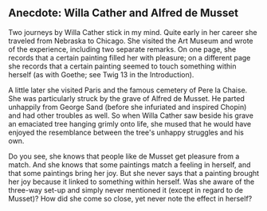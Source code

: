 ## Anecdote: Willa Cather and Alfred de Musset 

Two journeys by Willa Cather stick in my mind. Quite early in her career she traveled from Nebraska to Chicago. She visited the Art Museum and wrote of the experience, including two separate remarks. On one page, she records that a certain painting filled her with pleasure; on a different page she records that a certain painting seemed to touch something within herself (as with Goethe; see Twig 13 in the Introduction). 

A little later she visited Paris and the famous cemetery of Pere la Chaise. She was particularly struck by the grave of Alfred de Musset. He parted unhappily from George Sand (before she infuriated and inspired Chopin) and had other troubles as well. So when Willa Cather saw beside his grave an emaciated tree hanging grimly onto life, she mused that he would have enjoyed the resemblance between the tree's unhappy struggles and his own. 

Do you see, she knows that people like de Musset get pleasure from a match. And she knows that some paintings match a feeling in herself, and that some paintings bring her joy. But she never says that a painting brought her joy because it linked to something within herself. Was she aware of the three-way set-up and simply never mentioned it (except in regard to de Musset)? How did she come so close, yet never note the effect in herself? 